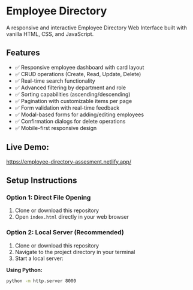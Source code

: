 # Employee Directory

A responsive and interactive Employee Directory Web Interface built with vanilla HTML, CSS, and JavaScript.

## Features

- ✅ Responsive employee dashboard with card layout
- ✅ CRUD operations (Create, Read, Update, Delete)
- ✅ Real-time search functionality
- ✅ Advanced filtering by department and role
- ✅ Sorting capabilities (ascending/descending)
- ✅ Pagination with customizable items per page
- ✅ Form validation with real-time feedback
- ✅ Modal-based forms for adding/editing employees
- ✅ Confirmation dialogs for delete operations
- ✅ Mobile-first responsive design

## Live Demo:

https://employee-directory-assesment.netlify.app/


## Setup Instructions

### Option 1: Direct File Opening
1. Clone or download this repository
2. Open `index.html` directly in your web browser

### Option 2: Local Server (Recommended)
1. Clone or download this repository
2. Navigate to the project directory in your terminal
3. Start a local server:

**Using Python:**
```bash
python -m http.server 8000
